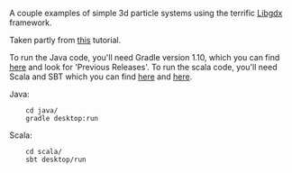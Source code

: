 
A couple examples of simple 3d particle systems using the terrific [Libgdx](https://libgdx.badlogicgames.com) framework.

Taken partly from [this](http://github.com/libgdx/libgdx/wiki/3D-Particle-Effects) tutorial.

To run the Java code, you'll need Gradle version 1.10, which you can find [here](https://gradle.org/gradle-download/) and look for 'Previous Releases'. To run the scala code, you'll need Scala and SBT which you can find [here](http://www.scala-lang.org/download/) and [here](http://www.scala-sbt.org/download.html).

Java:
```
    cd java/
    gradle desktop:run
```

Scala:
```
    cd scala/
    sbt desktop/run
```
